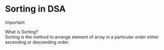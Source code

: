 # Sorting in DSA
>[!IMPORTANT]
>What is Sorting? <br>
>Sorting is the method to arrange element of array in a particular order either <br>
>ascending or descending order.